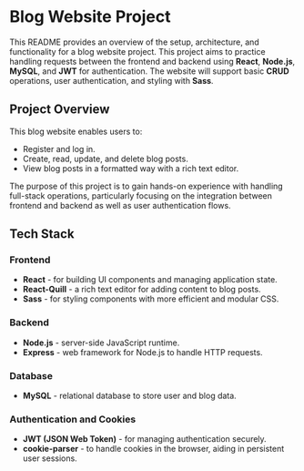 # Blog Website Project

This README provides an overview of the setup, architecture, and functionality for a blog website project. This project aims to practice handling requests between the frontend and backend using **React**, **Node.js**, **MySQL**, and **JWT** for authentication. The website will support basic **CRUD** operations, user authentication, and styling with **Sass**.

## Project Overview

This blog website enables users to:

- Register and log in.
- Create, read, update, and delete blog posts.
- View blog posts in a formatted way with a rich text editor.

The purpose of this project is to gain hands-on experience with handling full-stack operations, particularly focusing on the integration between frontend and backend as well as user authentication flows.

## Tech Stack

### Frontend

- **React** - for building UI components and managing application state.
- **React-Quill** - a rich text editor for adding content to blog posts.
- **Sass** - for styling components with more efficient and modular CSS.

### Backend

- **Node.js** - server-side JavaScript runtime.
- **Express** - web framework for Node.js to handle HTTP requests.

### Database

- **MySQL** - relational database to store user and blog data.

### Authentication and Cookies

- **JWT (JSON Web Token)** - for managing authentication securely.
- **cookie-parser** - to handle cookies in the browser, aiding in persistent user sessions.

<!-- ## Setup Instructions

### Prerequisites

- **Node.js** and **npm** (Node Package Manager)
- **MySQL** database

### Installation

1. **Clone the repository**:
   ```bash
   git clone https://github.com/your-username/blog-website.git
   cd blog-website
   ``` -->
